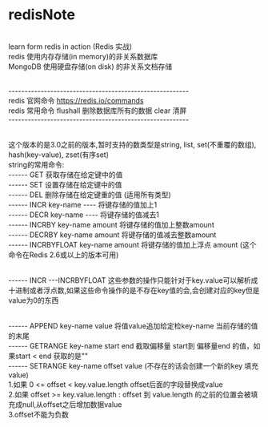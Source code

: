 # redisNote

<br> learn form redis in action (Redis 实战) 
<br>  redis 使用内存存储(in memory)的非关系数据库
<br>  MongoDB 使用硬盘存储(on disk) 的非关系文档存储 

<br>--------------------------------------------------------
<br> redis 官网命令 https://redis.io/commands
<br> redis 常用命令 flushall 删除数据库所有的数据 clear  清屏 
<br>--------------------------------------------------------

<br> 这个版本的是3.0之前的版本,暂时支持的数类型是string, list, set(不重覆的数组), hash(key-value), zset(有序set)
<br> string的常用命令:
<br> ------ GET 获取存储在给定键中的值
<br> ------ SET 设置存储在给定键中的值
<br> ------ DEL 删除存储在给定键重的值 (适用所有类型)
<br> ------ INCR key-name ---- 将键存储的值加上1
<br> ------ DECR key-name ---- 将键存储的值减去1
<br> ------ INCRBY key-name amount 将键存储的值加上整数amount 
<br> ------ DECRBY key-name amount 将键存储的值减去整数amount 
<br> ------ INCRBYFLOAT key-name amount 将键存储的值加上浮点 amount (这个命令在Redis 2.6或以上的版本可用)

<br> ------ INCR ---INCRBYFLOAT 这些参数的操作只能针对于key.value可以解析成十进制或者浮点数,如果这些命令操作的是不存在key值的会,会创建对应的key但是value为0的东西

<br> ------ APPEND key-name value 将值value追加给定检key-name 当前存储的值的末尾
<br> ------ GETRANGE key-name start end 截取偏移量 start到 偏移量end 的值，如果start < end 获取的是""
<br> ------ SETRANGE key-name offset value (不存在的话会创建一个新的key 填充value) 
<br> 1.如果 0 <= offset < key.value.length offset后面的字段替换成value
<br> 2.如果 offset >= key.value.length : offset 到 value.length 的之前的位置会被填充成null,从offset之后增加数据value
<br> 3.offset不能为负数






